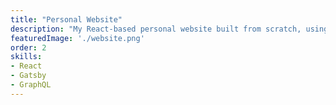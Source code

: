 ```yaml
---
title: "Personal Website"
description: "My React-based personal website built from scratch, using the GatsbyJS static framework for lightning-fast performance."
featuredImage: './website.png'
order: 2
skills: 
- React
- Gatsby
- GraphQL
---
```

